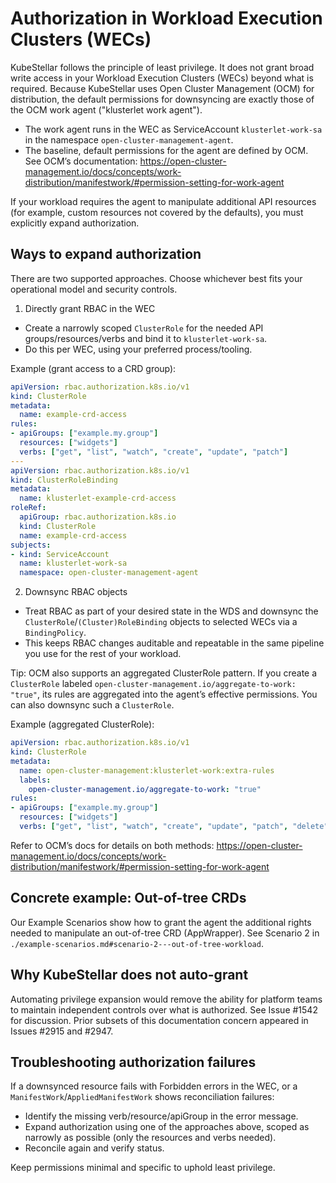 # Authorization in Workload Execution Clusters (WECs)

KubeStellar follows the principle of least privilege. It does not grant broad write access in your Workload Execution Clusters (WECs) beyond what is required. Because KubeStellar uses Open Cluster Management (OCM) for distribution, the default permissions for downsyncing are exactly those of the OCM work agent ("klusterlet work agent").

- The work agent runs in the WEC as ServiceAccount `klusterlet-work-sa` in the namespace `open-cluster-management-agent`.
- The baseline, default permissions for the agent are defined by OCM. See OCM’s documentation: https://open-cluster-management.io/docs/concepts/work-distribution/manifestwork/#permission-setting-for-work-agent

If your workload requires the agent to manipulate additional API resources (for example, custom resources not covered by the defaults), you must explicitly expand authorization.

## Ways to expand authorization

There are two supported approaches. Choose whichever best fits your operational model and security controls.

1) Directly grant RBAC in the WEC
- Create a narrowly scoped `ClusterRole` for the needed API groups/resources/verbs and bind it to `klusterlet-work-sa`.
- Do this per WEC, using your preferred process/tooling.

Example (grant access to a CRD group):

```yaml
apiVersion: rbac.authorization.k8s.io/v1
kind: ClusterRole
metadata:
  name: example-crd-access
rules:
- apiGroups: ["example.my.group"]
  resources: ["widgets"]
  verbs: ["get", "list", "watch", "create", "update", "patch"]
---
apiVersion: rbac.authorization.k8s.io/v1
kind: ClusterRoleBinding
metadata:
  name: klusterlet-example-crd-access
roleRef:
  apiGroup: rbac.authorization.k8s.io
  kind: ClusterRole
  name: example-crd-access
subjects:
- kind: ServiceAccount
  name: klusterlet-work-sa
  namespace: open-cluster-management-agent
```

2) Downsync RBAC objects
- Treat RBAC as part of your desired state in the WDS and downsync the `ClusterRole`/`(Cluster)RoleBinding` objects to selected WECs via a `BindingPolicy`.
- This keeps RBAC changes auditable and repeatable in the same pipeline you use for the rest of your workload.

Tip: OCM also supports an aggregated ClusterRole pattern. If you create a `ClusterRole` labeled `open-cluster-management.io/aggregate-to-work: "true"`, its rules are aggregated into the agent’s effective permissions. You can also downsync such a `ClusterRole`.

Example (aggregated ClusterRole):

```yaml
apiVersion: rbac.authorization.k8s.io/v1
kind: ClusterRole
metadata:
  name: open-cluster-management:klusterlet-work:extra-rules
  labels:
    open-cluster-management.io/aggregate-to-work: "true"
rules:
- apiGroups: ["example.my.group"]
  resources: ["widgets"]
  verbs: ["get", "list", "watch", "create", "update", "patch", "delete"]
```

Refer to OCM’s docs for details on both methods: https://open-cluster-management.io/docs/concepts/work-distribution/manifestwork/#permission-setting-for-work-agent

## Concrete example: Out-of-tree CRDs

Our Example Scenarios show how to grant the agent the additional rights needed to manipulate an out-of-tree CRD (AppWrapper). See Scenario 2 in `./example-scenarios.md#scenario-2---out-of-tree-workload`.

## Why KubeStellar does not auto-grant

Automating privilege expansion would remove the ability for platform teams to maintain independent controls over what is authorized. See Issue #1542 for discussion. Prior subsets of this documentation concern appeared in Issues #2915 and #2947.

## Troubleshooting authorization failures

If a downsynced resource fails with Forbidden errors in the WEC, or a `ManifestWork`/`AppliedManifestWork` shows reconciliation failures:
- Identify the missing verb/resource/apiGroup in the error message.
- Expand authorization using one of the approaches above, scoped as narrowly as possible (only the resources and verbs needed).
- Reconcile again and verify status.

Keep permissions minimal and specific to uphold least privilege.

